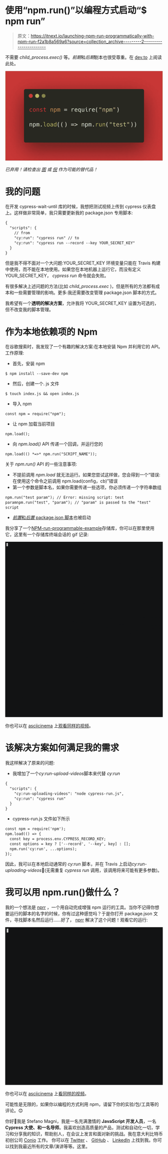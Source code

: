 # 使用“npm.run()”以编程方式启动“$ npm run”

> 原文：<https://itnext.io/launching-npm-run-programmatically-with-npm-run-f2a1b8a569a6?source=collection_archive---------2----------------------->

不需要 *child_process.exec()* 等。*前期*和*后期*剧本也很受尊重。在 [dev.to](https://dev.to/noriste/launching-npm-run-programmatically-with-npm-run-3mmc) 上阅读此处。

![](img/90df055baf954912fe39ddcc1bd5bf75.png)

*已弃用！请检查出* [*图*](https://fig.io/) *或* [*倪*](https://github.com/antfu/ni) *作为可能的替代品！*

# 我的问题

在开发 cypress-wait-until 库的时候，我想把测试视频上传到 cypress 仪表盘上。这样做非常简单，我只需要更新我的 package.json 专用脚本:

```
{
  "scripts": {
    // from
    "cy:run": "cypress run" // to
    "cy:run": "cypress run --record --key YOUR_SECRET_KEY"
  }
}
```

但是我不得不面对一个大问题:YOUR_SECRET_KEY 环境变量只能在 Travis 构建中使用，而不能在本地使用。如果您在本地机器上运行它，而没有定义 YOUR_SECRET_KEY， *cypress run* 命令就会失败。

有很多解决上述问题的方法(比如 *child_process.exec* )，但是所有的方法都有成本和一些需要管理的影响。更多:我还需要改变管理 package.json 脚本的方式。

我希望有一个**透明的解决方案**，允许我将 YOUR_SECRET_KEY 设置为可选的，但不改变我的脚本管理。

# 作为本地依赖项的 Npm

在谷歌搜索时，我发现了一个有趣的解决方案:在本地安装 Npm 并利用它的 API。工作原理:

*   首先，安装 npm

```
$ npm install --save-dev npm
```

*   然后，创建一个. js 文件

```
$ touch index.js && open index.js
```

*   导入 npm

```
const npm = require("npm");
```

*   让 npm 加载当前项目

```
npm.load();
```

*   向 *npm.load()* API 传递一个回调，并运行您的

```
npm.load(() *=>* npm.run("SCRIPT_NAME"));
```

关于 *npm.run()* API 的一些注意事项:

*   不提前调用 *npm.load* 就无法运行。如果您尝试这样做，您会得到一个“错误:在使用这个命令之前调用 npm.load(config，cb)”错误
*   第一个参数是脚本名，如果你需要传递一些选项，你必须传递一个字符串数组

```
npm.run("test param"); // Error: missing script: test paramnpm.run("test", "param"); // "param" is passed to the "test" script
```

*   [*前置*和*后置* package.json 脚本](https://docs.npmjs.com/misc/scripts)也被启动

我分享了一个[NPM-run-programmable-example](https://github.com/NoriSte/npm-run-programmatically-example)存储库，你可以在那里使用它，这里有一个存储库终端会话的 gif 记录:

![](img/67bf2d5ae4430093d8df712b7af1560a.png)

你也可以在 [asciicinema](https://asciinema.org/) 上[观看同样的视频](https://asciinema.org/a/274563)。

# 该解决方案如何满足我的需求

我这样解决了原来的问题:

*   我增加了一个*cy:run-upload-videos*脚本来代替 *cy:run*

```
{
  "scripts": {
    "cy:run-uploading-videos": "node cypress-run.js",
    "cy:run": "cypress run"
  }
}
```

*   cypress-run.js 文件如下所示

```
const npm = require('npm');
npm.load(() => {
  const key = process.env.CYPRESS_RECORD_KEY;
  const options = key ? ['--record', '--key', key] : [];
  npm.run('cy:run', ...options);
});
```

因此，我可以在本地启动通常的 *cy:run* 脚本，并在 Travis 上启动*cy:run-uploading-videos*🎉(无需重复 *cypress run* 调用，该调用将来可能有更多参数)。

# 我可以用 npm.run()做什么？

我的一个想法是 [nprr](https://github.com/NoriSte/nprr) ，一个用自动完成增强 npm 运行的工具。当你不记得你想要运行的脚本的名字的时候，你有过这种感觉吗？于是你打开 package.json 文件，寻找脚本名然后运行……好了， [nprr](https://github.com/NoriSte/nprr) 解决了这个问题！观看它的运行:

![](img/c409e1b1d7169d59f74e0e2c8018c551.png)

你也可以在 [asciicinema](https://asciinema.org/) 上[看同样的视频](https://asciinema.org/a/274468)。

可能性是无限的，如果你以编程的方式利用 npm，请留下你的实验/包/工具等的评论。😊

你好👋我是 Stefano Magni，我是一名充满激情的 **JavaScript 开发人员**，一名 **Cypress 大使、**和一名**导师**。我喜欢创造高质量的产品，测试和自动化一切，学习和分享我的知识，帮助别人，在会议上发言和面对新的挑战。我在意大利比特币初创公司 [Conio](https://conio.com/it/?source=post_page---------------------------) 工作。
你可以在 [Twitter](https://twitter.com/NoriSte?source=post_page---------------------------) 、 [GitHub](https://github.com/NoriSte?source=post_page---------------------------) 、 [LinkedIn](https://www.linkedin.com/in/noriste/?source=post_page---------------------------) 上找到我。你可以找到我最近所有的文章/演讲等等。这里。